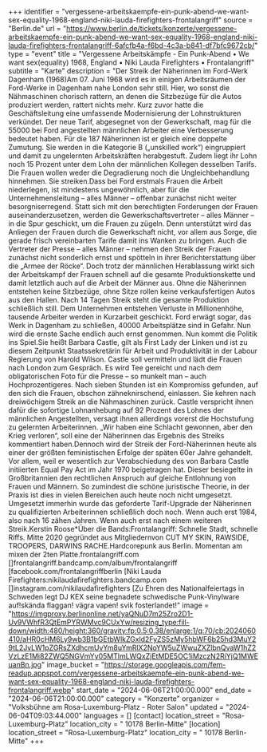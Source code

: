 +++
identifier = "vergessene-arbeitskaempfe-ein-punk-abend-we-want-sex-equality-1968-england-niki-lauda-firefighters-frontalangriff"
source = "Berlin.de"
url = "https://www.berlin.de/tickets/konzerte/vergessene-arbeitskaempfe-ein-punk-abend-we-want-sex-equality-1968-england-niki-lauda-firefighters-frontalangriff-6afcfb4a-f6bd-4c3a-b841-df7bfc9672cb/"
type = "event"
title = "Vergessene Arbeitskämpfe - Ein Punk-Abend • We want sex(equality) 1968, England • Niki Lauda Firefighters • Frontalangriff"
subtitle = "Karte"
description = "Der Streik der Näherinnen im Ford-Werk Dagenham (1968)Am 07. Juni 1968 wird es in einigen Arbeitsräumen der Ford-Werke in Dagenham nahe London sehr still. Hier, wo sonst die Nähmaschinen chorisch rattern, an denen die Sitzbezüge für die Autos produziert werden, rattert nichts mehr. Kurz zuvor hatte die Geschäftsleitung eine umfassende Modernisierung der Lohnstrukturen verkündet. Der neue Tarif, abgesegnet von der Gewerkschaft, mag für die 55000 bei Ford angestellten männlichen Arbeiter eine Verbesserung bedeutet haben. Für die 187 Näherinnen ist er gleich eine doppelte Zumutung. Sie werden in die Kategorie B („unskilled work“) eingruppiert und damit zu ungelernten Arbeitskräften herabgestuft. Zudem liegt ihr Lohn noch 15 Prozent unter dem Lohn der männlichen Kollegen desselben Tarifs. Die Frauen wollen weder die Degradierung noch die Ungleichbehandlung hinnehmen. Sie streiken.Dass bei Ford erstmals Frauen die Arbeit niederlegen, ist mindestens ungewöhnlich, aber für die Unternehmensleitung – alles Männer – offenbar zunächst nicht weiter besorgniserregend. Statt sich mit den berechtigten Forderungen der Frauen auseinanderzusetzen, werden die Gewerkschaftsvertreter – alles Männer – in die Spur geschickt, um die Frauen zu zügeln. Denn unterstützt wird das Anliegen der Frauen durch die Gewerkschaft nicht, vor allem aus Sorge, die gerade frisch vereinbarten Tarife damit ins Wanken zu bringen. Auch die Vertreter der Presse – alles Männer – nehmen den Streik der Frauen zunächst nicht sonderlich ernst und spötteln in ihrer Berichterstattung über die „Armee der Röcke“. Doch trotz der männlichen Herablassung wirkt sich der Arbeitskampf der Frauen schnell auf die gesamte Produktionskette und damit letztlich auch auf die Arbeit der Männer aus. Ohne die Näherinnen entstehen keine Sitzbezüge, ohne Sitze rollen keine verkaufsfertigen Autos aus den Hallen. Nach 14 Tagen Streik steht die gesamte Produktion schließlich still. Dem Unternehmen entstehen Verluste in Millionenhöhe, tausende Arbeiter werden in Kurzarbeit geschickt. Ford erwägt sogar, das Werk in Dagenham zu schließen, 40000 Arbeitsplätze sind in Gefahr. Nun wird die ernste Sache endlich auch ernst genommen. Nun kommt die Politik ins Spiel.Sie heißt Barbara Castle, gilt als First Lady der Linken und ist zu diesem Zeitpunkt Staatssekretärin für Arbeit und Produktivität in der Labour Regierung von Harold Wilson. Castle soll vermitteln und lädt die Frauen nach London zum Gespräch. Es wird Tee gereicht und nach dem obligatorischen Foto für die Presse – so munkelt man – auch Hochprozentigeres. Nach sieben Stunden ist ein Kompromiss gefunden, auf den sich die Frauen, obschon zähneknirschend, einlassen. Sie kehren nach dreiwöchigem Streik an die Nähmaschinen zurück. Castle verspricht ihnen dafür die sofortige Lohnanhebung auf 92 Prozent des Lohnes der männlichen Angestellten, versagt ihnen allerdings vorerst die Hochstufung zu gelernten Arbeiterinnen. „Wir haben eine Schlacht gewonnen, aber den Krieg verloren“, soll eine der Näherinnen das Ergebnis des Streiks kommentiert haben.Dennoch wird der Streik der Ford-Näherinnen heute als einer der größten feministischen Erfolge der späten 60er Jahre gehandelt. Vor allem, weil er wesentlich zur Verabschiedung des von Barbara Castle initiierten Equal Pay Act im Jahr 1970 beigetragen hat. Dieser besiegelte in Großbritannien den rechtlichen Anspruch auf gleiche Entlohnung von Frauen und Männern. So zumindest die schöne juristische Theorie, in der Praxis ist dies in vielen Bereichen auch heute noch nicht umgesetzt. Umgesetzt immerhin wurde das geforderte Tarif-Upgrade der Näherinnen zu qualifizierten Arbeiterinnen schließlich doch noch. Wenn auch erst 1984, also nach 16 zähen Jahren. Wenn auch erst nach einem weiteren Streik.Kerstin Roose*Über die Bands:Frontalangriff: Schnelle Stadt, schnelle Riffs. Mitte 2020 gegründet aus Mitgliedernvon CUT MY SKIN, RAWSIDE, TROOPERS, DARWINS RACHE.Hardcorepunk aus Berlin. Momentan am mixen der 2ten Platte.frontalangriff.com []frontalangriff.bandcamp.com/album/frontalangriff [facebook.com/frontalangriffberlin [Niki Lauda Firefighters:nikilaudafirefighters.bandcamp.com []instagram.com/nikilaudafirefighters [Zu Ehren des Nationalfeiertags in Schweden legt DJ KEX seine begnadete schwedische Punk-Vinylware auf!skända flaggan! vägra vapen! svik fosterlandet!"
image = "https://imgproxy.berlinonline.net/yaQNuD7m25Zro2D1-Uv9VWhfR3QtEmPYRWMvc9CUxYw/resizing_type:fill-down/width:480/height:360/gravity:fp:0.5:0.38/enlarge:1/q:70/cb:2024060410/aHR0cHM6Ly9wb3B1bGEtbWlkZGxld2FyZS5zMy5hbWF6b25hd3MuY29tL2JvLW1pZGRsZXdhcmUvYm8uYmRlX2NoYW5uZWwuZXZlbnQvaW1hZ2VzLzE1Mi82ZWQ5NGVmYy05MTlmLWQxZjEtMDE5OC1iMzczN2RiYjQ1MWEuanBn.jpg"
image_bucket = "https://storage.googleapis.com/fem-readup.appspot.com/vergessene-arbeitskaempfe-ein-punk-abend-we-want-sex-equality-1968-england-niki-lauda-firefighters-frontalangriff.webp"
start_date = "2024-06-06T21:00:00.000"
end_date = "2024-06-06T21:00:00.000"
category = "Konzerte"
organizer = "Volksbühne am Rosa-Luxemburg-Platz - Roter Salon"
updated = "2024-06-04T09:03:44.000"
languages = []
[contact]
location_street = "Rosa-Luxemburg-Platz"
location_city = " 10178 Berlin-Mitte"
[location]
location_street = "Rosa-Luxemburg-Platz"
location_city = " 10178 Berlin-Mitte"
+++